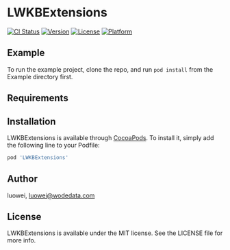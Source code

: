 # LWKBExtensions

[![CI Status](https://img.shields.io/travis/luowei/LWKBExtensions.svg?style=flat)](https://travis-ci.org/luowei/LWKBExtensions)
[![Version](https://img.shields.io/cocoapods/v/LWKBExtensions.svg?style=flat)](https://cocoapods.org/pods/LWKBExtensions)
[![License](https://img.shields.io/cocoapods/l/LWKBExtensions.svg?style=flat)](https://cocoapods.org/pods/LWKBExtensions)
[![Platform](https://img.shields.io/cocoapods/p/LWKBExtensions.svg?style=flat)](https://cocoapods.org/pods/LWKBExtensions)

## Example

To run the example project, clone the repo, and run `pod install` from the Example directory first.

## Requirements

## Installation

LWKBExtensions is available through [CocoaPods](https://cocoapods.org). To install
it, simply add the following line to your Podfile:

```ruby
pod 'LWKBExtensions'
```

## Author

luowei, luowei@wodedata.com

## License

LWKBExtensions is available under the MIT license. See the LICENSE file for more info.
